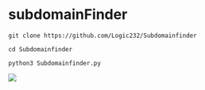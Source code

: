 # subdomainFinder

```
git clone https://github.com/Logic232/Subdomainfinder

cd Subdomainfinder

python3 Subdomainfinder.py
```
 <img src="https://github.com/Logic232/subdomainFinder/blob/main/Screenshot%20from%202021-11-27%2019-15-38.png"/>


